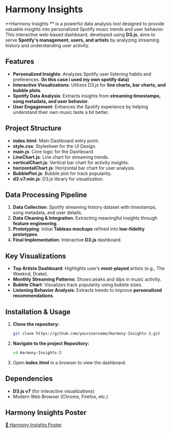 # Harmony Insights 

**Harmony Insights ** is a powerful data analysis tool designed to provide valuable insights into personalized Spotify music trends and user behavior. This interactive web-based dashboard, developed using **D3.js**, aims to serve **Spotify's management, users, and artists** by analyzing streaming history and understanding user activity.

## Features
- **Personalized Insights**: Analyzes Spotify user listening habits and preferences. **(In this case i used my own spotify data)**
- **Interactive Visualizations**: Utilizes D3.js for **line charts, bar charts, and bubble plots**.
- **Spotify Data Analysis**: Extracts insights from **streaming timestamps, song metadata, and user behavior**.
- **User Engagement**: Enhances the Spotify experience by helping understand their own music taste a bit better. 

## Project Structure
- **index.html**: Main Dashboard entry point.
- **style.css**: Stylesheet for the UI Design.
- **main.js**: Core logic for the Dashboard.
- **LineChart.js**: Line chart for streaming trends.
- **verticalChart.js**: Vertical bar chart for activity insights.
- **horizontalChart.js**: Horizontal bar chart for user analysis.
- **BubblePlot.js**: Bubble plot for track popularity.
- **d3.v7.min.js**: D3.js library for visualization.

## Data Processing Pipeline
1. **Data Collection**: Spotify streaming history dataset with timestamps, song metadata, and user details.
2. **Data Cleaning & Integration**: Extracting meaningful insights through **feature engineering**.
3. **Prototyping**: Initial **Tableau mockups** refined into **low-fidelity prototypes**.
4. **Final Implementation**: Interactive **D3.js** dashboard.

## Key Visualizations
- **Top Artists Dashboard**: Highlights user’s **most-played** artists (e.g., The Weeknd, Drake).
- **Monthly Streaming Patterns**: Shows peaks and dips in music activity.
- **Bubble Chart**: Visualizes track popularity using bubble sizes.
- **Listening Behavior Analysis**: Extracts trends to improve **personalized recommendations**.

## Installation & Usage
1. **Clone the repository:**
   ```sh
   git clone https://github.com/yourusername/Harmony-Insights-3.git
2. **Navigate to the project Repository:**
   ```sh
   cd Harmony-Insights-3
3. Open **index.html** in a browser to view the dashboard.

## Dependencies
- **D3.js v7** (for interactive visualizations)
- Modern Web Browser (Chrome, Firefox, etc.)

## Harmony Insights Poster
[📄 Harmony Insights Poster](Poster.pdf)

